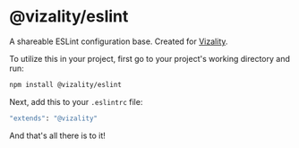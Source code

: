 # @vizality/eslint

A shareable ESLint configuration base. Created for [Vizality](https://vizality.com).

To utilize this in your project, first go to your project's working directory and run:

```bash
npm install @vizality/eslint
```

Next, add this to your `.eslintrc` file:

```bash
"extends": "@vizality"
```

And that's all there is to it!
